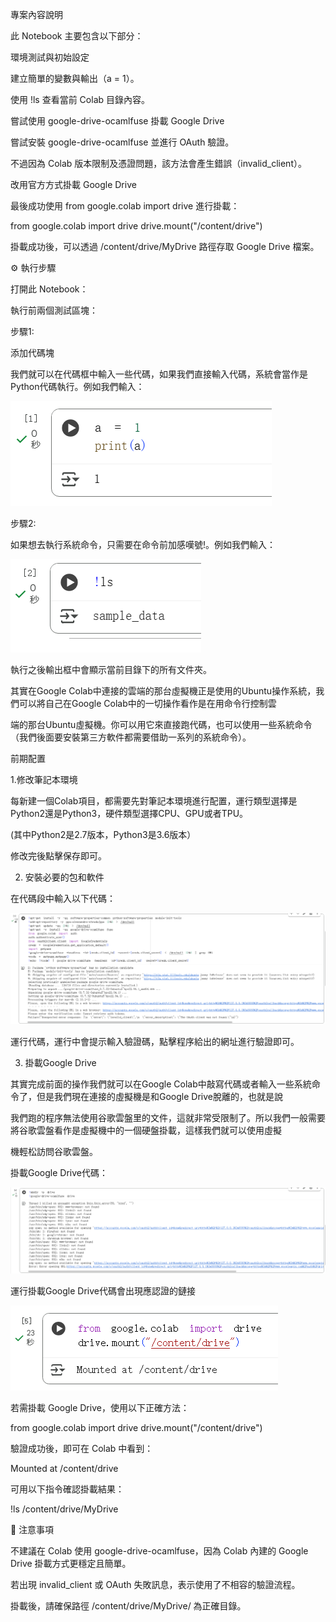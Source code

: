 專案內容說明

此 Notebook 主要包含以下部分：

環境測試與初始設定

建立簡單的變數與輸出（a = 1）。

使用 !ls 查看當前 Colab 目錄內容。

嘗試使用 google-drive-ocamlfuse 掛載 Google Drive

嘗試安裝 google-drive-ocamlfuse 並進行 OAuth 驗證。

不過因為 Colab 版本限制及憑證問題，該方法會產生錯誤（invalid_client）。

改用官方方式掛載 Google Drive

最後成功使用 from google.colab import drive 進行掛載：

from google.colab import drive
drive.mount("/content/drive")


掛載成功後，可以透過 /content/drive/MyDrive 路徑存取 Google Drive 檔案。

⚙️ 執行步驟

打開此 Notebook：


執行前兩個測試區塊：

步驟1:

添加代碼塊

我們就可以在代碼框中輸入一些代碼，如果我們直接輸入代碼，系統會當作是Python代碼執行。例如我們輸入：

![image](1.jpg)

步驟2:

如果想去執行系統命令，只需要在命令前加感嘆號!。例如我們輸入： 

![image](2.jpg)

執行之後輸出框中會顯示當前目錄下的所有文件夾。

其實在Google Colab中連接的雲端的那台虛擬機正是使用的Ubuntu操作系統，我們可以將自己在Google Colab中的一切操作看作是在用命令行控制雲

端的那台Ubuntu虛擬機。你可以用它來直接跑代碼，也可以使用一些系統命令（我們後面要安裝第三方軟件都需要借助一系列的系統命令）。

前期配置

1.修改筆記本環境
   
每新建一個Colab項目，都需要先對筆記本環境進行配置，運行類型選擇是Python2還是Python3，硬件類型選擇CPU、GPU或者TPU。

(其中Python2是2.7版本，Python3是3.6版本）

修改完後點擊保存即可。

2. 安裝必要的包和軟件

在代碼段中輸入以下代碼：

![image](3.jpg)

運行代碼，運行中會提示輸入驗證碼，點擊程序給出的網址進行驗證即可。

3. 掛載Google Drive

其實完成前面的操作我們就可以在Google Colab中敲寫代碼或者輸入一些系統命令了，但是我們現在連接的虛擬機是和Google Drive脫離的，也就是說

我們跑的程序無法使用谷歌雲盤里的文件，這就非常受限制了。所以我們一般需要將谷歌雲盤看作是虛擬機中的一個硬盤掛載，這樣我們就可以使用虛擬

機輕松訪問谷歌雲盤。

掛載Google Drive代碼：

![image](4.jpg)

運行掛載Google Drive代碼會出現應認證的鏈接

![image](5.jpg)

若需掛載 Google Drive，使用以下正確方法：

from google.colab import drive
drive.mount("/content/drive")


驗證成功後，即可在 Colab 中看到：

Mounted at /content/drive


可用以下指令確認掛載結果：

!ls /content/drive/MyDrive

🧩 注意事項

不建議在 Colab 使用 google-drive-ocamlfuse，因為 Colab 內建的 Google Drive 掛載方式更穩定且簡單。

若出現 invalid_client 或 OAuth 失敗訊息，表示使用了不相容的驗證流程。

掛載後，請確保路徑 /content/drive/MyDrive/ 為正確目錄。
